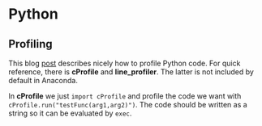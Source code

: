 # Python
## Profiling

This blog [post](https://zapier.com/engineering/profiling-python-boss/) describes nicely how to profile Python code. For quick reference, there is **cProfile** and **line_profiler**. The latter is not included by default in Anaconda.

In **cProfile** we just `import cProfile` and profile the code we want with `cProfile.run("testFunc(arg1,arg2)")`. The code should be written as a string so it can be evaluated by `exec`.